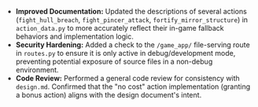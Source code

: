 *   **Improved Documentation:** Updated the descriptions of several actions (`fight_hull_breach`, `fight_pincer_attack`, `fortify_mirror_structure`) in `action_data.py` to more accurately reflect their in-game fallback behaviors and implementation logic.
*   **Security Hardening:** Added a check to the `/game_app/` file-serving route in `routes.py` to ensure it is only active in debug/development mode, preventing potential exposure of source files in a non-debug environment.
*   **Code Review:** Performed a general code review for consistency with `design.md`. Confirmed that the "no cost" action implementation (granting a bonus action) aligns with the design document's intent.